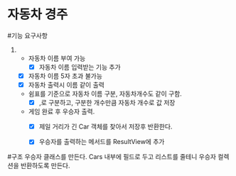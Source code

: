 # 자동차 경주

#기능 요구사항

1.
    - 자동차 이름 부여 가능
      - [x] 자동차 이름 입력받는 기능 추가
    - [x] 자동차 이름 5자 초과 불가능
    - [x] 자동차 출력시 이름 같이 출력
    - 쉼표를 기준으로 자동차 이름 구분, 자동차개수도 같이 구함.
      - [x] ,로 구분하고, 구분한 개수만큼 자동차 개수로 값 저장
    - 게임 완료 후 우승자 출력.
      - [x] 제일 거리가 긴 Car 객체를 찾아서 저장후 반환한다.
      - [x] 우승자를 출력하는 메서드를 ResultView에 추가


#구조
우승자 클래스를 만든다.
Cars 내부에 필드로 두고 리스트를 줄테니 우승자 컬렉션을 반환하도록 만든다.

